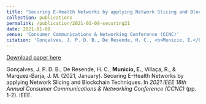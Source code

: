 ```yaml
---
title: "Securing E-Health Networks by applying Network Slicing and Blockchain Techniques"
collection: publications
permalink: /publication/2021-01-09-securing21
date: 2021-01-09
venue: 'Consumer Communications & Networking Conference (CCNC)'
citation: 'Gonçalves, J. P. D. B., De Resende, H. C., <b>Municio, E.</b>, Villaça, R., & Marquez-Barja, J. M. (2021, January). Securing E-Health Networks by applying Network Slicing and Blockchain Techniques. In <i> 2021 IEEE 18th Annual Consumer Communications & Networking Conference (CCNC)</i> (pp. 1-2). IEEE.'
---
```


[Download paper here](https://ieeexplore.ieee.org/abstract/document/9369546/)

Gonçalves, J. P. D. B., De Resende, H. C., <b>Municio, E.</b>, Villaça, R., & Marquez-Barja, J. M. (2021, January). Securing E-Health Networks by applying Network Slicing and Blockchain Techniques. In <i> 2021 IEEE 18th Annual Consumer Communications & Networking Conference (CCNC)</i> (pp. 1-2). IEEE.